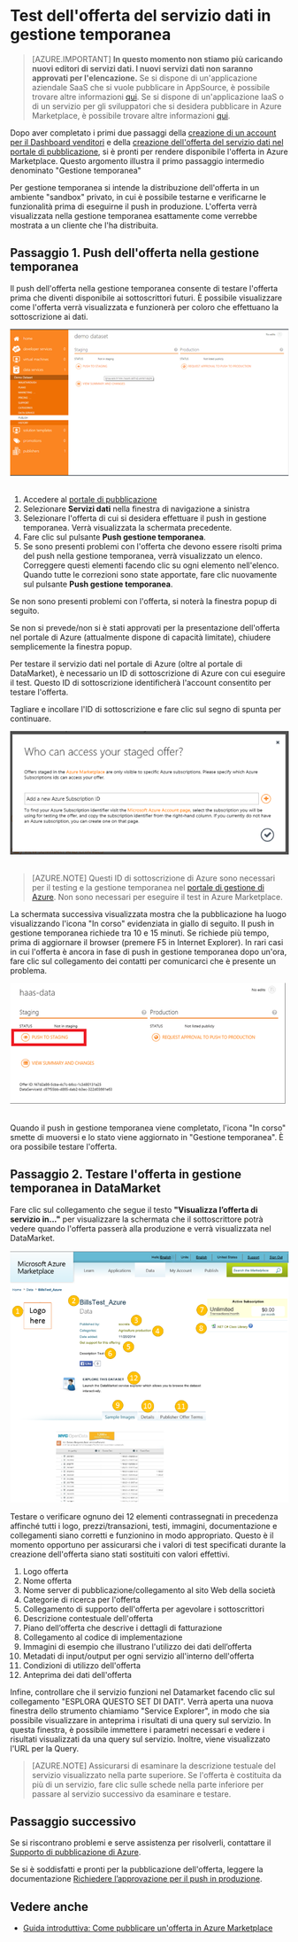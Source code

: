 <properties
   pageTitle="Test dell'offerta del servizio dati per il Marketplace | Microsoft Azure"
   description="Informazioni su come testare l'offerta del servizio dati per Azure Marketplace."
   services="marketplace-publishing"
   documentationCenter=""
   authors="HannibalSII"
   manager=""
   editor=""/>

<tags
   ms.service="marketplace"
   ms.devlang="na"
   ms.topic="article"
   ms.tgt_pltfrm="na"
   ms.workload="na"
   ms.date="08/26/2016"
   ms.author="hascipio; avikova" />  

# Test dell'offerta del servizio dati in gestione temporanea

>[AZURE.IMPORTANT] **In questo momento non stiamo più caricando nuovi editori di servizi dati. I nuovi servizi dati non saranno approvati per l'elencazione.** Se si dispone di un'applicazione aziendale SaaS che si vuole pubblicare in AppSource, è possibile trovare altre informazioni [qui](https://appsource.microsoft.com/partners). Se si dispone di un'applicazione IaaS o di un servizio per gli sviluppatori che si desidera pubblicare in Azure Marketplace, è possibile trovare altre informazioni [qui](https://azure.microsoft.com/marketplace/programs/certified/).

Dopo aver completato i primi due passaggi della [creazione di un account per il Dashboard venditori](marketplace-publishing-accounts-creation-registration.md) e della [creazione dell'offerta del servizio dati nel portale di pubblicazione](marketplace-publishing-data-service-creation.md), si è pronti per rendere disponibile l'offerta in Azure Marketplace. Questo argomento illustra il primo passaggio intermedio denominato "Gestione temporanea"

Per gestione temporanea si intende la distribuzione dell'offerta in un ambiente "sandbox" privato, in cui è possibile testarne e verificarne le funzionalità prima di eseguirne il push in produzione. L'offerta verrà visualizzata nella gestione temporanea esattamente come verrebbe mostrata a un cliente che l'ha distribuita.

## Passaggio 1. Push dell'offerta nella gestione temporanea
Il push dell'offerta nella gestione temporanea consente di testare l'offerta prima che diventi disponibile ai sottoscrittori futuri. È possibile visualizzare come l'offerta verrà visualizzata e funzionerà per coloro che effettuano la sottoscrizione ai dati.

  ![disegno](media/marketplace-publishing-data-service-test-in-staging/step-1.1.png)  

1.	Accedere al [portale di pubblicazione](https://publish.windowsazure.com)
2.	Selezionare **Servizi dati** nella finestra di navigazione a sinistra
3.	Selezionare l'offerta di cui si desidera effettuare il push in gestione temporanea. Verrà visualizzata la schermata precedente.
4.	Fare clic sul pulsante **Push gestione temporanea**.
5.	Se sono presenti problemi con l'offerta che devono essere risolti prima del push nella gestione temporanea, verrà visualizzato un elenco. Correggere questi elementi facendo clic su ogni elemento nell'elenco. Quando tutte le correzioni sono state apportate, fare clic nuovamente sul pulsante **Push gestione temporanea**.

Se non sono presenti problemi con l'offerta, si noterà la finestra popup di seguito.

Se non si prevede/non si è stati approvati per la presentazione dell'offerta nel portale di Azure (attualmente dispone di capacità limitate), chiudere semplicemente la finestra popup.

Per testare il servizio dati nel portale di Azure (oltre al portale di DataMarket), è necessario un ID di sottoscrizione di Azure con cui eseguire il test. Questo ID di sottoscrizione identificherà l'account consentito per testare l'offerta.

Tagliare e incollare l'ID di sottoscrizione e fare clic sul segno di spunta per continuare.

  ![disegno](media/marketplace-publishing-data-service-test-in-staging/step-1.2.png)  

> [AZURE.NOTE] Questi ID di sottoscrizione di Azure sono necessari per il testing e la gestione temporanea nel [portale di gestione di Azure](https://manage.windowsazure.com). Non sono necessari per eseguire il test in Azure Marketplace.

La schermata successiva visualizzata mostra che la pubblicazione ha luogo visualizzando l'icona "In corso" evidenziata in giallo di seguito. Il push in gestione temporanea richiede tra 10 e 15 minuti. Se richiede più tempo, prima di aggiornare il browser (premere F5 in Internet Explorer). In rari casi in cui l'offerta è ancora in fase di push in gestione temporanea dopo un'ora, fare clic sul collegamento dei contatti per comunicarci che è presente un problema.

  ![disegno](media/marketplace-publishing-data-service-test-in-staging/step-1.3.png)  

Quando il push in gestione temporanea viene completato, l'icona "In corso" smette di muoversi e lo stato viene aggiornato in "Gestione temporanea". È ora possibile testare l'offerta.

## Passaggio 2. Testare l'offerta in gestione temporanea in DataMarket

Fare clic sul collegamento che segue il testo **"Visualizza l’offerta di servizio in..."** per visualizzare la schermata che il sottoscrittore potrà vedere quando l'offerta passerà alla produzione e verrà visualizzata nel DataMarket.

  ![disegno](media/marketplace-publishing-data-service-test-in-staging/step-2.2.png)

Testare o verificare ognuno dei 12 elementi contrassegnati in precedenza affinché tutti i logo, prezzi/transazioni, testi, immagini, documentazione e collegamenti siano corretti e funzionino in modo appropriato. Questo è il momento opportuno per assicurarsi che i valori di test specificati durante la creazione dell'offerta siano stati sostituiti con valori effettivi.

1. Logo offerta
2. Nome offerta
3. Nome server di pubblicazione/collegamento al sito Web della società
4. Categorie di ricerca per l'offerta
5. Collegamento di supporto dell'offerta per agevolare i sottoscrittori
6. Descrizione contestuale dell'offerta
7. Piano dell’offerta che descrive i dettagli di fatturazione
8. Collegamento al codice di implementazione
9. Immagini di esempio che illustrano l'utilizzo dei dati dell’offerta
10. Metadati di input/output per ogni servizio all'interno dell'offerta
11. Condizioni di utilizzo dell'offerta
12. Anteprima dei dati dell'offerta


Infine, controllare che il servizio funzioni nel Datamarket facendo clic sul collegamento "ESPLORA QUESTO SET DI DATI". Verrà aperta una nuova finestra dello strumento chiamiamo "Service Explorer", in modo che sia possibile visualizzare in anteprima i risultati di una query sul servizio. In questa finestra, è possibile immettere i parametri necessari e vedere i risultati visualizzati da una query sul servizio. Inoltre, viene visualizzato l'URL per la Query.

> [AZURE.NOTE] Assicurarsi di esaminare la descrizione testuale del servizio visualizzato nella parte superiore. Se l'offerta è costituita da più di un servizio, fare clic sulle schede nella parte inferiore per passare al servizio successivo da esaminare e testare.



## Passaggio successivo
Se si riscontrano problemi e serve assistenza per risolverli, contattare il [Supporto di pubblicazione di Azure](http://go.microsoft.com/fwlink/?LinkId=272975).

Se si è soddisfatti e pronti per la pubblicazione dell'offerta, leggere la documentazione [Richiedere l’approvazione per il push in produzione](marketplace-publishing-push-to-production.md).

## Vedere anche
- [Guida introduttiva: Come pubblicare un'offerta in Azure Marketplace](marketplace-publishing-getting-started.md)

<!---HONumber=AcomDC_0831_2016-->